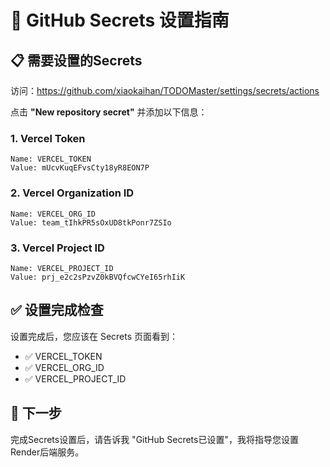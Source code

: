 # 🔐 GitHub Secrets 设置指南

## 📋 需要设置的Secrets

访问：https://github.com/xiaokaihan/TODOMaster/settings/secrets/actions

点击 **"New repository secret"** 并添加以下信息：

### 1. Vercel Token
```
Name: VERCEL_TOKEN
Value: mUcvKuqEFvsCty18yR8EON7P
```

### 2. Vercel Organization ID  
```
Name: VERCEL_ORG_ID
Value: team_tIhkPR5sOxUD8tkPonr7ZSIo
```

### 3. Vercel Project ID
```
Name: VERCEL_PROJECT_ID
Value: prj_e2c2sPzvZ0kBVQfcwCYeI65rhIiK
```

## ✅ 设置完成检查

设置完成后，您应该在 Secrets 页面看到：
- ✅ VERCEL_TOKEN
- ✅ VERCEL_ORG_ID  
- ✅ VERCEL_PROJECT_ID

## 🚀 下一步

完成Secrets设置后，请告诉我 "GitHub Secrets已设置"，我将指导您设置Render后端服务。 